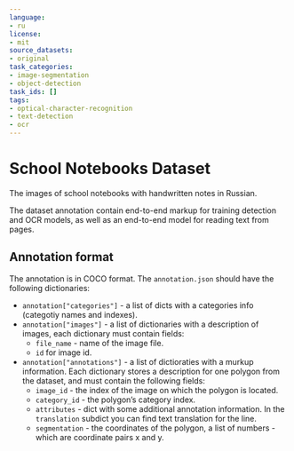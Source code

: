 ```yaml
---
language:
- ru
license:
- mit
source_datasets:
- original
task_categories:
- image-segmentation
- object-detection
task_ids: []
tags:
- optical-character-recognition
- text-detection
- ocr
---
```



# School Notebooks Dataset

The images of school notebooks with handwritten notes in Russian.

The dataset annotation contain end-to-end markup for training detection and OCR models, as well as an end-to-end model for reading text from pages.

## Annotation format

The annotation is in COCO format. The `annotation.json` should have the following dictionaries:

- `annotation["categories"]` - a list of dicts with a categories info (categotiy names and indexes).
- `annotation["images"]` - a list of dictionaries with a description of images, each dictionary must contain fields:
   - `file_name` - name of the image file.
   - `id` for image id.
- `annotation["annotations"]` - a list of dictioraties with a murkup information. Each dictionary stores a description for one polygon from the dataset, and must contain the following fields:
   - `image_id` - the index of the image on which the polygon is located.
   - `category_id` - the polygon’s category index.
   - `attributes` - dict with some additional annotation information. In the `translation` subdict you can find text translation for the line.
   - `segmentation` - the coordinates of the polygon, a list of numbers - which are coordinate pairs x and y.